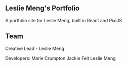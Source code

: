 ## Leslie Meng's Portfolio

A portfolio site for Leslie Meng, built in React and PixiJS

## Team

Creative Lead - Leslie Meng

Developers:
Marie Crumpton
Jackie Feit
Leslie Meng
